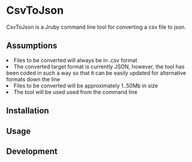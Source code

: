 CsvToJson
=========

CsvToJson is a Jruby command line tool for converting a csv file to json.

Assumptions
-----------
<li>Files to be converted will always be in .csv format</li>
<li>The converted target format is currently JSON, however, the tool has been coded in such a way so that it can be easily updated for alternative formats down the line</li>
<li>Files to be converted will be approximately 1..50Mb in size</li>
<li>The tool will be used used from the command line</li>

Installation
------------

Usage
-----

Development
------------


